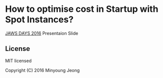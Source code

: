 # How to optimise cost in Startup with Spot Instances?

 [JAWS DAYS 2016](http://jawsdays2016.jaws-ug.jp/) Presentaion Slide

## License

MIT licensed

Copyright (C) 2016 Minyoung Jeong
